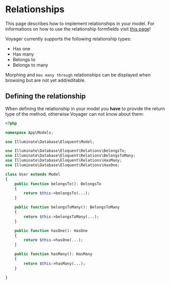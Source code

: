 # Relationships

This page describes how to implement relationships in your model. 
For informations on how to use the relationship formfields visit [this page](../formfields/relationship.md)!


Voyager currently supports the following relationship types:

- Has one
- Has many
- Belongs to
- Belongs to many

Morphing and `Has many through` relationships can be displayed when browsing but are not yet add/editable.

## Defining the relationship

When defining the relationship in your model you **have** to provide the return type of the method, otherwise Voyager can not know about them:

```php
<?php

namespace App\Models;

use Illuminate\Database\Eloquent\Model;

use Illuminate\Database\Eloquent\Relations\BelongsTo;
use Illuminate\Database\Eloquent\Relations\BelongsToMany;
use Illuminate\Database\Eloquent\Relations\HasMany;
use Illuminate\Database\Eloquent\Relations\HasOne;

class User extends Model
{
    public function belongsTo(): BelongsTo
    {
        return $this->belongsTo(...);
    }

    public function belongsToMany(): BelongsToMany
    {
        return $this->belongsToMany(...);
    }

    public function hasOne(): HasOne
    {
        return $this->hasOne(...);
    }

    public function hasMany(): HasMany
    {
        return $this->hasMany(...);
    }

}
```
